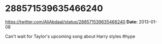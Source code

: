 # 288571539635466240
https://twitter.com/AliAbdaal/status/288571539635466240
**Date:** 2013-01-08

Can't wait for Taylor's upcoming song about Harry styles #hype
